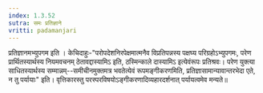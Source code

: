 ```yaml
---
index: 1.3.52
sutra: समः प्रतिज्ञाने
vritti: padamanjari
---
```


 प्रतिज्ञानमभ्युपगम इति । केचिदाहुः-"परोपदेशनिरपेक्षमात्मनैव विप्रतिपन्नस्य पक्षघ्य परिग्रहोऽभ्युपगमः, परेण प्रार्थितस्यार्थस्य नियमवचनम् ठेतावद्दास्यामिऽ इति, ठस्मिन्काले दास्यामिऽ इत्येवंरूपः प्रतिश्रवः। परेण युक्त्या साधितस्यार्थस्य सम्मान्नम्--समीचीनमुक्तमत्र भवतेत्येवं रूपमङ्गीकरणमिति, प्रतिज्ञासामान्यावान्तरभेदा एते, न तु पर्यायाः" इति। वृत्तिकारस्तु परस्परविषयोऽङ्गीकरणादिव्यहारदर्शनात् पर्यायत्वमेव मन्यते॥